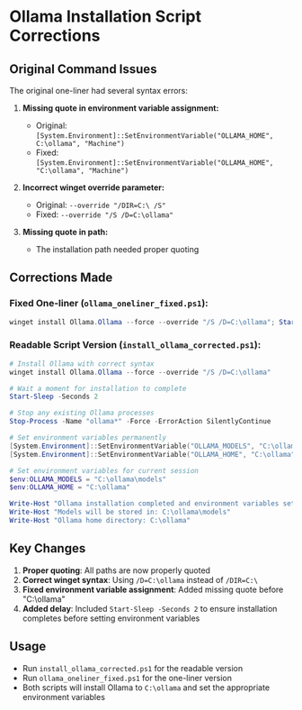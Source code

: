 # Ollama Installation Script Corrections

## Original Command Issues

The original one-liner had several syntax errors:

1. **Missing quote in environment variable assignment:**
   - Original: `[System.Environment]::SetEnvironmentVariable("OLLAMA_HOME", C:\ollama", "Machine")`
   - Fixed: `[System.Environment]::SetEnvironmentVariable("OLLAMA_HOME", "C:\ollama", "Machine")`

2. **Incorrect winget override parameter:**
   - Original: `--override "/DIR=C:\ /S"`
   - Fixed: `--override "/S /D=C:\ollama"`

3. **Missing quote in path:**
   - The installation path needed proper quoting

## Corrections Made

### Fixed One-liner (`ollama_oneliner_fixed.ps1`):
```powershell
winget install Ollama.Ollama --force --override "/S /D=C:\ollama"; Start-Sleep -Seconds 2; Stop-Process -Name "ollama*" -Force -ErrorAction SilentlyContinue; [System.Environment]::SetEnvironmentVariable("OLLAMA_MODELS", "C:\ollama\models", "Machine"); [System.Environment]::SetEnvironmentVariable("OLLAMA_HOME", "C:\ollama", "Machine"); $env:OLLAMA_MODELS="C:\ollama\models"; $env:OLLAMA_HOME="C:\ollama"
```

### Readable Script Version (`install_ollama_corrected.ps1`):
```powershell
# Install Ollama with correct syntax
winget install Ollama.Ollama --force --override "/S /D=C:\ollama"

# Wait a moment for installation to complete
Start-Sleep -Seconds 2

# Stop any existing Ollama processes
Stop-Process -Name "ollama*" -Force -ErrorAction SilentlyContinue

# Set environment variables permanently
[System.Environment]::SetEnvironmentVariable("OLLAMA_MODELS", "C:\ollama\models", "Machine")
[System.Environment]::SetEnvironmentVariable("OLLAMA_HOME", "C:\ollama", "Machine")

# Set environment variables for current session
$env:OLLAMA_MODELS = "C:\ollama\models"
$env:OLLAMA_HOME = "C:\ollama"

Write-Host "Ollama installation completed and environment variables set."
Write-Host "Models will be stored in: C:\ollama\models"
Write-Host "Ollama home directory: C:\ollama"
```

## Key Changes

1. **Proper quoting**: All paths are now properly quoted
2. **Correct winget syntax**: Using `/D=C:\ollama` instead of `/DIR=C:\`
3. **Fixed environment variable assignment**: Added missing quote before "C:\ollama"
4. **Added delay**: Included `Start-Sleep -Seconds 2` to ensure installation completes before setting environment variables

## Usage

- Run `install_ollama_corrected.ps1` for the readable version
- Run `ollama_oneliner_fixed.ps1` for the one-liner version
- Both scripts will install Ollama to `C:\ollama` and set the appropriate environment variables
